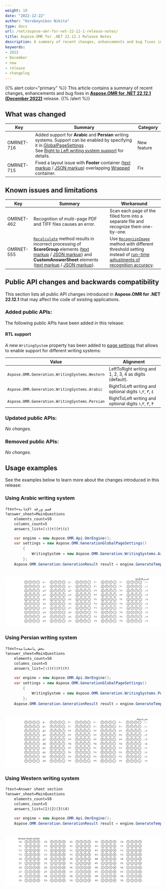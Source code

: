 ```yaml
---
weight: 10
date: "2022-12-22"
author: "Korobeynikov Nikita"
type: docs
url: /net/aspose-omr-for-net-22-12-1-release-notes/
title: Aspose.OMR for .NET 22.12.1 Release Notes
description: A summary of recent changes, enhancements and bug fixes in Aspose.OMR for .NET 22.12.1 (December 2022) release.
keywords:
- 2022
- December
- new
- release
- changelog
---
```


{{% alert color="primary" %}} 
This article contains a summary of recent changes, enhancements and bug fixes in [**Aspose.OMR for .NET 22.12.1 (December 2022)**](https://www.nuget.org/packages/Aspose.OMR/22.12.1) release.
{{% /alert %}} 

## What was changed

Key | Summary | Category
--- | ------- | --------
OMRNET-716 | Added support for **Arabic** and **Persian** writing systems. Support can be enabled by specifying it in [GlobalPageSettings](/omr/net/generate-template/page-setup/) .<br />See [Right to Left writing system support](#rtl-support) for details. | New feature
OMRNET-715 | Fixed a layout issue with **Footer** container ([text markup](/omr/net/txt-markup/container/) / [JSON markup](/omr/net/json-markup/container/)) overlapping [Wrapped](/omr/net/generate-template/page-setup/) container. | Fix

## Known issues and limitations

Key | Summary | Workaround
--- | ------- | ----------
OMRNET-462 | Recognition of multi-page PDF and TIFF files causes an error. | Scan each page of the filled form into a separate file and recognize them one-by-one.
OMRNET-555 | [`Recalculate`](https://reference.aspose.com/omr/net/aspose.omr.api/templateprocessor/recalculate/) method results in incorrect processing of **ScoreGroup** elements ([text markup](/omr/net/txt-markup/score_group/) / [JSON markup](/omr/net/json-markup/scoregroup/)) and **CustomAnswerSheet** elements ([text markup](/omr/net/txt-markup/custom_answer_sheet/) / [JSON markup](/omr/net/json-markup/customanswersheet/)). | Use [`RecognizeImage`](https://reference.aspose.com/omr/net/aspose.omr.api/templateprocessor/recognizeimage/) method with different threshold setting instead of [run-time adjustments of recognition accuracy](/omr/net/recognition/accuracy-threshold/#adjusting-recognition-accuracy-at-run-time).

## Public API changes and backwards compatibility

This section lists all public API changes introduced in **Aspose.OMR for .NET 22.12.1** that may affect the code of existing applications.

### Added public APIs:

The following public APIs have been added in this release:

#### RTL support

A new `WritingSystem` property has been added to [page settings](/omr/net/generate-template/page-setup/) that allows to enable support for different writing systems:

Value | Alignment
----- | ---------
`Aspose.OMR.Generation.WritingSystems.Western` | LeftToRight writing and 1, 2, 3, 4 as digits (default).
`Aspose.OMR.Generation.WritingSystems.Arabic` | RightToLeft writing and optional digits ١,۲, ۳, ٤
`Aspose.OMR.Generation.WritingSystems.Persian` | RightToLeft writing and optional digits ١,۲, ۳, ۴

### Updated public APIs:

_No changes._

### Removed public APIs:

_No changes._

## Usage examples

See the examples below to learn more about the changes introduced in this release:

### Using Arabic writing system

```
?text=قسم ورقة الإجابة
?answer_sheet=MainQuestions
	elements_count=50
	columns_count=5
	answers_list=(١)(۲)(۳)(٤)
```

```csharp
	var engine = new Aspose.OMR.Api.OmrEngine();
	var settings = new Aspose.OMR.GenerationGlobalPageSettings()
		{
			WritingSystem = new Aspose.OMR.Generation.WritingSystems.Arabic(true)
		};
	Aspose.OMR.Generation.GenerationResult result = engine.GenerateTemplate(configPath, settings);
	
```


![Arabic answersheet](answersheet_arabic.png)

### Using Persian writing system

```
?text=بخش پاسخنامه
?answer_sheet=MainQuestions
	elements_count=50
	columns_count=5
	answers_list=(١)(۲)(۳)(۴)
```

```csharp
	var engine = new Aspose.OMR.Api.OmrEngine();
	var settings = new Aspose.OMR.GenerationGlobalPageSettings()
		{
			WritingSystem = new Aspose.OMR.Generation.WritingSystems.Persian(true)
		};
	Aspose.OMR.Generation.GenerationResult result = engine.GenerateTemplate(configPath, settings);
	
```


![Persian asnwersheet](answersheet_persian.png)

### Using Western writing system

```
?text=Answer sheet section
?answer_sheet=MainQuestions
	elements_count=50
	columns_count=5
	answers_list=(1)(2)(3)(4)
```

```csharp
	var engine = new Aspose.OMR.Api.OmrEngine();
	Aspose.OMR.Generation.GenerationResult result = engine.GenerateTemplate(configPath, settings);
	
```

![Western asnwersheet](answersheet_western.png)

